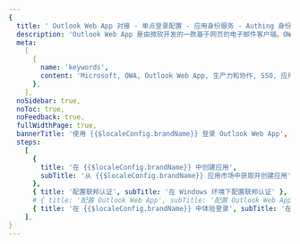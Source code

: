 ```yaml
---
{
  title: ' Outlook Web App 对接 - 单点登录配置 - 应用身份服务 - Authing 身份云',
  description: 'Outlook Web App 是由微软开发的一款基于网页的电子邮件客户端。OWA 提供了与 Microsoft Exchange Server 邮箱的在线访问和管理功能，允许用户通过网页浏览器而不是本地安装的邮件客户端来访问和管理其电子邮件、日历、联系人和任务等信息。',
  meta:
    [
      {
        name: 'keywords',
        content: 'Microsoft, OWA, Outlook Web App, 生产力和协作, SSO, 应用身份服务, 单点登录配置, Authing身份云',
      },
    ],
  noSidebar: true,
  noToc: true,
  noFeedback: true,
  fullWidthPage: true,
  bannerTitle: '使用 {{$localeConfig.brandName}} 登录 Outlook Web App',
  steps:
    [
      {
        title: '在 {{$localeConfig.brandName}} 中创建应用',
        subTitle: '从 {{$localeConfig.brandName}} 应用市场中获取并创建应用',
      },
      { title: '配置联邦认证', subTitle: '在 Windows 环境下配置联邦认证' },
      # { title: '配置 Outlook Web App', subTitle: '配置 Outlook Web App' },
      { title: '在 {{$localeConfig.brandName}} 中体验登录', subTitle: '在 {{$localeConfig.brandName}} 中登录 Outlook Web App' },
    ],
}
---
```


<IntegrationDetail/>
